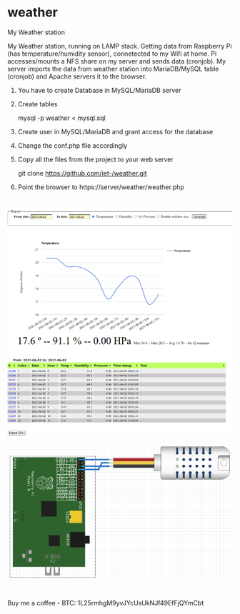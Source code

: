 # weather
My Weather station


My Weather station, running on LAMP stack.
Getting data from Raspberry Pi (has temperature/humidity sensor), connetected to my Wifi at home.
Pi accesses/mounts a NFS share on my server and sends data (cronjob).
My server imports the data from weather station into MariaDB/MySQL table (cronjob) and Apache servers it to the browser.

1. You have to create Database in MySQL/MariaDB server

2. Create tables

	mysql -p  weather < mysql.sql

3. Create user in MySQL/MariaDB and grant access for the database

4. Change the conf.php file accordingly

5. Copy all the files from the project to your web server 

	git clone https://github.com/jet-/weather.git

6. Point the browser to https://server/weather/weather.php

#
![entry](https://github.com/jet-/weather/blob/main/images/screen.png)

![entry](https://github.com/jet-/weather/blob/main/images/rpi.png)

#

Buy me a coffee - BTC: 1L25rmhgM9yvJYcUsUkNJf49EfFjQYmCbt
